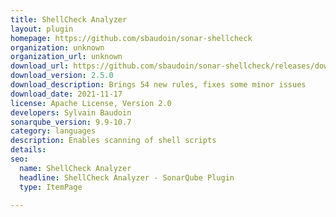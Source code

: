 ```yaml
---
title: ShellCheck Analyzer
layout: plugin
homepage: https://github.com/sbaudoin/sonar-shellcheck
organization: unknown
organization_url: unknown
download_url: https://github.com/sbaudoin/sonar-shellcheck/releases/download/v2.5.0/sonar-shellcheck-plugin-2.5.0.jar
download_version: 2.5.0
download_description: Brings 54 new rules, fixes some minor issues
download_date: 2021-11-17
license: Apache License, Version 2.0
developers: Sylvain Baudoin
sonarqube_version: 9.9-10.7
category: languages
description: Enables scanning of shell scripts
details: 
seo:
  name: ShellCheck Analyzer
  headline: ShellCheck Analyzer - SonarQube Plugin
  type: ItemPage

---
```

